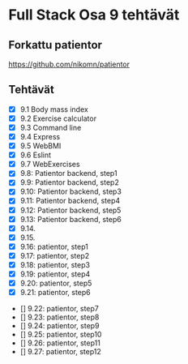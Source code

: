# Full Stack Osa 9 tehtävät

## Forkattu patientor

https://github.com/nikomn/patientor

## Tehtävät

- [x] 9.1 Body mass index
- [x] 9.2 Exercise calculator
- [x] 9.3 Command line
- [x] 9.4 Express
- [x] 9.5 WebBMI
- [x] 9.6 Eslint
- [x] 9.7 WebExercises
- [x] 9.8: Patientor backend, step1
- [x] 9.9: Patientor backend, step2
- [x] 9.10: Patientor backend, step3
- [x] 9.11: Patientor backend, step4
- [x] 9.12: Patientor backend, step5
- [x] 9.13: Patientor backend, step6
- [x] 9.14.
- [x] 9.15.
- [x] 9.16: patientor, step1
- [x] 9.17: patientor, step2
- [x] 9.18: patientor, step3
- [x] 9.19: patientor, step4
- [x] 9.20: patientor, step5
- [x] 9.21: patientor, step6
- [] 9.22: patientor, step7
- [] 9.23: patientor, step8
- [] 9.24: patientor, step9
- [] 9.25: patientor, step10
- [] 9.26: patientor, step11
- [] 9.27: patientor, step12
